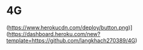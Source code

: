# 4G
(https://www.herokucdn.com/deploy/button.png)](https://dashboard.heroku.com/new?template=https://github.com/langkhach270389/4G)
